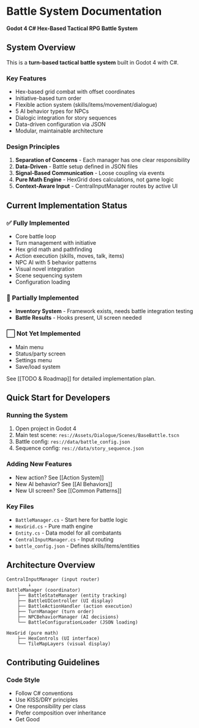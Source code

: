 # Battle System Documentation

**Godot 4 C# Hex-Based Tactical RPG Battle System**

## System Overview

This is a **turn-based tactical battle system** built in Godot 4 with C#. 

### Key Features
- Hex-based grid combat with offset coordinates
- Initiative-based turn order
- Flexible action system (skills/items/movement/dialogue)
- 5 AI behavior types for NPCs
- Dialogic integration for story sequences
- Data-driven configuration via JSON
- Modular, maintainable architecture

### Design Principles

1. **Separation of Concerns** - Each manager has one clear responsibility
2. **Data-Driven** - Battle setup defined in JSON files
3. **Signal-Based Communication** - Loose coupling via events
4. **Pure Math Engine** - HexGrid does calculations, not game logic
5. **Context-Aware Input** - CentralInputManager routes by active UI

## Current Implementation Status

### ✅ Fully Implemented
- Core battle loop
- Turn management with initiative
- Hex grid math and pathfinding
- Action execution (skills, moves, talk, items)
- NPC AI with 5 behavior patterns
- Visual novel integration
- Scene sequencing system
- Configuration loading

### 🚧 Partially Implemented
- **Inventory System** - Framework exists, needs battle integration testing
- **Battle Results** - Hooks present, UI screen needed

### ⬜ Not Yet Implemented
- Main menu
- Status/party screen
- Settings menu
- Save/load system

See [[TODO & Roadmap]] for detailed implementation plan.

## Quick Start for Developers

### Running the System
1. Open project in Godot 4
2. Main test scene: `res://Assets/Dialogue/Scenes/BaseBattle.tscn`
3. Battle config: `res://data/battle_config.json`
4. Sequence config: `res://data/story_sequence.json`

### Adding New Features
- New action? See [[Action System]]
- New AI behavior? See [[AI Behaviors]]
- New UI screen? See [[Common Patterns]]

### Key Files
- `BattleManager.cs` - Start here for battle logic
- `HexGrid.cs` - Pure math engine
- `Entity.cs` - Data model for all combatants
- `CentralInputManager.cs` - Input routing
- `battle_config.json` - Defines skills/items/entities

## Architecture Overview

```
CentralInputManager (input router)
        ↓
BattleManager (coordinator)
    ├── BattleStateManager (entity tracking)
    ├── BattleUIController (UI display)
    ├── BattleActionHandler (action execution)
    ├── TurnManager (turn order)
    ├── NPCBehaviorManager (AI decisions)
    └── BattleConfigurationLoader (JSON loading)

HexGrid (pure math)
    ├── HexControls (UI interface)
    └── TileMapLayers (visual display)
```

## Contributing Guidelines

### Code Style
- Follow C# conventions
- Use KISS/DRY principles
- One responsibility per class
- Prefer composition over inheritance
- Get Good
